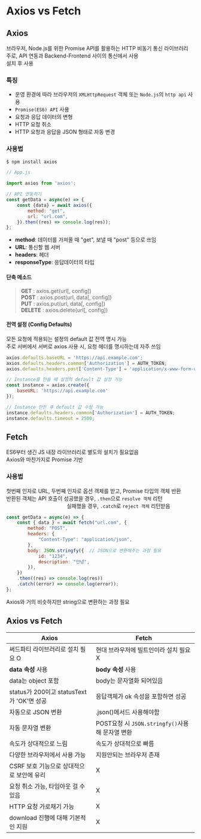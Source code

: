# Axios vs Fetch

## Axios
브라우저, Node.js를 위한 Promise API를 활용하는 HTTP 비동기 통신 라이브러리   
주로, API 연동과 Backend-Frontend 사이의 통신에서 사용   
설치 후 사용

### 특징
- 운영 환경에 따라 브라우저의 `XMLHttpRequest` 객체 또는 `Node.js`의 `http api` 사용
- `Promise(ES6) API` 사용
- 요청과 응답 데이터의 변형
- HTTP 요청 취소
- HTTP 요청과 응답을 JSON 형태로 자동 변경

### 사용법

```powershell
$ npm install axios
```

```js
// App.js

import axios from 'axios';

// API 연동하기
const getData = async(e) => {
    const {data} = await axios({
        method: "get",
        url: "url.com",
    }).then((res) => console.log(res));
};
```

- **method**: 데이터를 가져올 때 "get", 보낼 때 "post" 등으로 쓰임
- **URL**: 통신할 웹 서버
- **headers**: 헤더
- **responseType**: 응답데이터의 타입

#### 단축 메소드
> **GET** : axios.get(url[, config])  
> **POST** : axios.post(url, data[, config])  
> **PUT** : axios.put(url, data[, config])  
> **DELETE** : axios.delete(url[, config])

#### 전역 설정 (Config Defaults)
모든 요청에 적용되는 설정의 default 값 전역 명시 가능   
주로 서버에서 서버로 axios 사용 시, 요청 헤더를 명시하는데 자주 쓰임   

```js
axios.defaults.baseURL = 'https://api.example.com';
axios.defaults.headers.common['Authorization'] = AUTH_TOKEN;
axios.defaults.headers.post['Content-Type'] = 'application/x-www-form-urlencoded';
```

```js
// Instance를 만들 때 설정의 default 값 설정 가능
const instance = axios.create({
    baseURL: 'https://api.example.com'
});

// Instance 만든 후 default 값 수정 가능
instance.defaults.headers.common['Authorization'] = AUTH_TOKEN;
instance.defaults.timeout = 2500;
```

## Fetch
ES6부터 생긴 JS 내장 라이브러리로 별도의 설치가 필요없음   
Axios와 마찬가지로 Promise 기반   

### 사용법
첫번째 인자로 URL, 두번째 인자로 옵션 객체를 받고, Promise 타입의 객체 반환   
반환된 객체는 API 호출이 성공했을 경우, `.then`으로 `resolve 객체` 리턴  
　　　　　　　　　　　&nbsp;&nbsp;실패했을 경우, `.catch`로 `reject 객체` 리턴받음

```js
const getData = async(e) => {
    const { data } = await fetch("url.com", {
        method: "POST",
        headers: {
            "Content-Type": "application/json",
        },
        body: JSON.stringfy({  // JSON으로 변환해주는 과정 필요
            id: "1234",
            description: "안녕",
        }),
    })
    .then((res) => console.log(res))
    .catch((error) => console.log(error));
};
```
Axios와 거의 비슷하지만 string으로 변환하는 과정 필요

## Axios vs Fetch
|Axios|Fetch|
|---|---|
|써드파티 라이브러리로 설치 필요 O|현대 브라우저에 빌트인이라 설치 필요 X|
|**data 속성** 사용|**body 속성** 사용|
|data는 object 포함|body는 문자열화 되어있음|
|status가 200이고 statusText가 'OK'면 성공|응답객체가 ok 속성을 포함하면 성공|
|자동으로 JSON 변환|.json()메서드 사용해야함|
|자동 문자열 변환|POST요청 시 `JSON.stringfy()`사용해 문자열 변환|
|속도가 상대적으로 느림|속도가 상대적으로 빠름|
|다양한 브라우저에서 사용 가능|지원안되는 브라우저 존재|
|CSRF 보호 기능으로 상대적으로 보안에 유리|X|
|요청 취소 가능, 타임아웃 걸 수 있음|X|
|HTTP 요청 가로채기 가능|X|
|download 진행에 대해 기본적인 지원|X|
